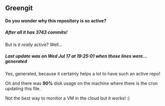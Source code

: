 ## Greengit

#### Do you wonder why this repository is so active?

##### After all it has 3743 commits!

But is it *really* active? Well...

##### Last update was on Wed Jul 17 at 19:25:01 when those lines were... generated

Yes, generated, because it certainly helps a lot to have such an active repo!

Oh and there was **90%** disk usage on the machine
where there is the cron updating this file.

Not the best way to monitor a VM in the cloud but it works! :)
